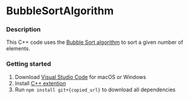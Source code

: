 # BubbleSortAlgorithm
### Description
This C++ code uses the [Bubble Sort algorithm](https://www.studytonight.com/data-structures/bubble-sort) to sort a given number of elements.
### Getting started
  1. Download [Visual Studio Code](https://code.visualstudio.com/download) for macOS or Windows 
  2. Install [C++ extention](https://docs.microsoft.com/en-us/cpp/build/vscpp-step-0-installation?view=msvc-170)
  3. Run ```npm install git+{copied_url}``` to download all dependencies
 
